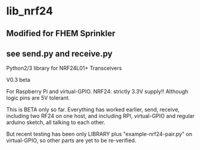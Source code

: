 lib_nrf24
=========

## Modified for FHEM Sprinkler
## see send.py and receive.py

Python2/3 library for NRF24L01+ Transceivers

V0.3 beta

For Raspberry Pi and virtual-GPIO.
NRF24: strictly 3.3V supply!! Although logic pins are 5V tolerant.

This is BETA only so far.
Everything has worked earlier, send, receive, including two RF24 on one host, and including RPI, virtual-GPIO and regular arduino sketch, all talking to each other.

But recent testing has been only LIBRARY plus "example-nrf24-pair.py" on virtual-GPIO, so other parts are yet to be re-verified. 
